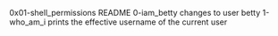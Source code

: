 0x01-shell_permissions README
0-iam_betty changes to user betty
1-who_am_i prints the effective username of the current user


